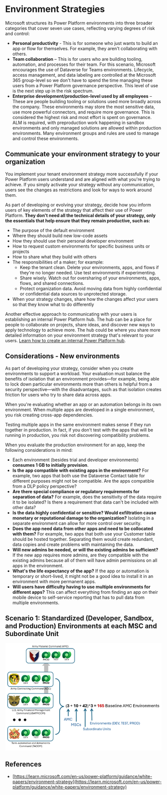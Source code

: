 # Environment Strategies
Microsoft structures its Power Platform environments into three broader categories that cover seven use cases, reflecting varying degrees of risk and control: 
  - **Personal productivity** - This is for someone who just wants to build an app or flow for themselves. For example, they aren't collaborating with others.
  - **Team collaboration** – This is for users who are building tooling, automation, and processes for their team. For this scenario, Microsoft encourages the use of Dataverse for Teams environments. Lifecycle, access management, and data labeling are controlled at the Microsoft 365 group-level so we don't have to spend the time managing these users from a Power Platform governance perspective. This level of use is the next step up in the risk spectrum.
  - **Enterprise development/production-level used by all employees** – These are people building tooling or solutions used more broadly across the company. These environments may store the most sensitive data, use more powerful connectors, and require more governance. This is considered the highest risk and most effort is spent on governance. ALM is required, with preproduction work happening in sandbox environments and only managed solutions are allowed within production environments. Many environment groups and rules are used to manage and control these environments.

## Communicate your environment strategy to your organization

You implement your tenant environment strategy more successfully if your Power Platform users understand and are aligned with what you're trying to achieve. If you simply activate your strategy without any communication, users see the changes as restrictions and look for ways to work around them.

As part of developing or evolving your strategy, decide how you inform users of key elements of the strategy that affect their use of Power Platform. **They don't need all the technical details of your strategy, only the essentials that help ensure that they remain productive, such as:**

- The purpose of the default environment
- Where they should build new low-code assets
- How they should use their personal developer environment
- How to request custom environments for specific business units or projects
- How to share what they build with others
- The responsibilities of a maker; for example:
    - Keep the tenant clean. Delete your environments, apps, and flows if they're no longer needed. Use test environments if experimenting.
    - Share wisely. Watch out for oversharing of your environments, apps, flows, and shared connections.
    - Protect organization data. Avoid moving data from highly confidential or confidential data sources to unprotected storage.
- When your strategy changes, share how the changes affect your users so that they know what to do differently

Another effective approach to communicating with your users is establishing an internal Power Platform hub. The hub can be a place for people to collaborate on projects, share ideas, and discover new ways to apply technology to achieve more. The hub could be where you share more detailed information on your environment strategy that's relevant to your users. [Learn how to create an internal Power Platform hub](https://learn.microsoft.com/en-us/power-platform/guidance/adoption/wiki-community).


## Considerations - New environments

As part of developing your strategy, consider when you create environments to support a workload. Your evaluation must balance the benefits of isolation that an environment provides&mdash;for example, being able to lock down particular environments more than others is helpful from a security perspective&mdash;with the disadvantages, such as that isolation creates friction for users who try to share data across apps.

When you're evaluating whether an app or an automation belongs in its own environment.  When multiple apps are developed in a single environment, you risk creating cross-app dependencies.

Testing multiple apps in the same environment makes sense if they run together in production. In fact, if you don't test with the apps that will be running in production, you risk not discovering compatibility problems.

When you evaluate the production environment for an app, keep the following considerations in mind:

- Each environment (besides trial and developer environments) **consumes 1 GB to initially provision**.
- **Is the app compatible with existing apps in the environment?** For example, two apps that both use the Dataverse Contact table for different purposes might not be compatible. Are the apps compatible from a DLP policy perspective?
- **Are there special compliance or regulatory requirements for separation of data?** For example, does the sensitivity of the data require it to be isolated? Is there a requirement that data can't be included with other data?
- **Is the data highly confidential or sensitive? Would exfiltration cause monetary or reputational damage to the organization?** Isolating in a separate environment can allow for more control over security.
- **Does the app need data from other apps and need to be collocated with them?** For example, two apps that both use your Customer table should be hosted together. Separating them would create redundant, data copies and create problems with maintaining the data.
- **Will new admins be needed, or will the existing admins be sufficient?** If the new app requires more admins, are they compatible with the existing admins because all of them will have admin permissions on all apps in the environment.
- **What's the life expectancy of the app?** If the app or automation is temporary or short-lived, it might not be a good idea to install it in an environment with more permanent apps.
- **Will users have difficulty having to use multiple environments for different apps?** This can affect everything from finding an app on their mobile device to self-service reporting that has to pull data from multiple environments.

## Scenario 1: Standardized (Developer, Sandbox, and Production) Environments at each MSC and Subordinate Unit
![Baseline-environments](/media/baseline-environments.png)

## References
  - [https://learn.microsoft.com/en-us/power-platform/guidance/white-papers/environment-strategy](https://learn.microsoft.com/en-us/power-platform/guidance/white-papers/environment-strategy)

